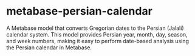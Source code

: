 # metabase-persian-calendar
A Metabase model that converts Gregorian dates to the Persian (Jalali) calendar system. This model provides Persian year, month, day, season, and week numbers, making it easy to perform date-based analysis using the Persian calendar in Metabase.
